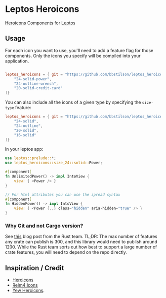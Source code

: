 # Leptos Heroicons

[Heroicons](https://heroicons.com/) Components for [Leptos](https://leptos.dev/)

## Usage

For each icon you want to use, you'll need to add a feature flag for those components. Only the icons you specify will be compiled into your application.

```toml

leptos_heroicons = { git = "https://github.com/bbstilson/leptos_heroicons.git", features = [
    "24-solid-power",
    "24-outline-wrench",
    "20-solid-credit-card"
]}
```

You can also include all the icons of a given type by specifying the `size-type` feature:

```toml
leptos_heroicons = { git = "https://github.com/bbstilson/leptos_heroicons.git", features = [
    "24-solid",
    "24-outline",
    "20-solid",
    "16-solid"
]}
```

In your leptos app:

```rust
use leptos::prelude::*;
use leptos_heroicons::size_24::solid::Power;

#[component]
fn UnlimitedPower() -> impl IntoView {
    view! { <Power /> }
}

// For html attributes you can use the spread syntax
#[component]
fn HiddenPower() -> impl IntoView {
    view! { <Power {..} class="hidden" aria-hidden="true" /> }
}

```

### Why Git and not Cargo version?

See [this](https://blog.rust-lang.org/2023/10/26/broken-badges-and-23k-keywords.html) blog post from the Rust team. TL;DR: The max number of features any crate can publish is 300, and this library would need to publish around 1200. While the Rust team sorts out how best to support a large number of crate features, you will need to depend on the repo directly.

## Inspiration / Credit

- [Heroicons](https://heroicons.com/)
- [Relm4 Icons](https://github.com/Relm4/icons)
- [Yew Heroicons](https://git.sr.ht/~ankhers/yew_heroicons).
